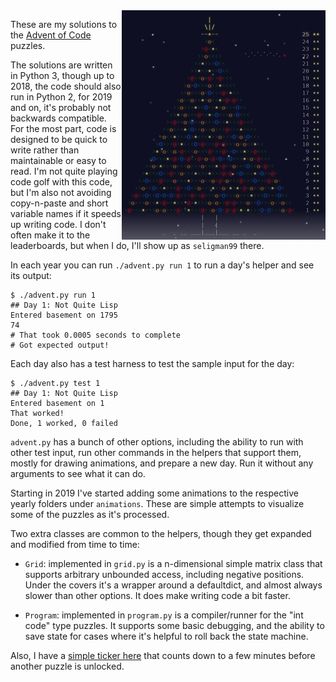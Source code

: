 <img align="right" width="326" height="367" src="https://raw.githubusercontent.com/seligman/aoc/master/other/aoc_tree_small.png">

These are my solutions to the [Advent of Code](https://adventofcode.com/) puzzles.

The solutions are written in Python 3, though up to 2018, the code should also run in Python 2, for 2019 and on, it's probably not backwards compatible.  For the most part, code is designed to be quick to write rather than maintainable or easy to read.  I'm not quite playing code golf with this code, but I'm also not avoiding copy-n-paste and short variable names if it speeds up writing code.  I don't often make it to the leaderboards, but when I do, I'll show up as `seligman99` there.

In each year you can run `./advent.py run 1` to run a day's helper and see its output:

```
$ ./advent.py run 1
## Day 1: Not Quite Lisp
Entered basement on 1795
74
# That took 0.0005 seconds to complete
# Got expected output!
```

Each day also has a test harness to test the sample input for the day:

```
$ ./advent.py test 1
## Day 1: Not Quite Lisp
Entered basement on 1
That worked!
Done, 1 worked, 0 failed
```

`advent.py` has a bunch of other options, including the ability to run with other test input, run other commands in the helpers that support them, mostly for drawing animations, and prepare a new day.  Run it without any arguments to see what it can do.

Starting in 2019 I've started adding some animations to the respective yearly folders under `animations`.  These are simple attempts to visualize some of the puzzles as it's processed.

Two extra classes are common to the helpers, though they get expanded and modified from time to time:

* `Grid`: implemented in `grid.py` is a n-dimensional simple matrix class that supports arbitrary unbounded access, including negative positions.  Under the covers it's a wrapper around a defaultdict, and almost always slower than other options.  It does make writing code a bit faster.

* `Program`: implemented in `program.py` is a compiler/runner for the "int code" type puzzles.  It supports some basic debugging, and the ability to save state for cases where it's helpful to roll back the state machine. 

Also, I have a [simple ticker here](https://seligman.github.io/aoc_ticker.html) that counts down to a few minutes before another puzzle is unlocked.